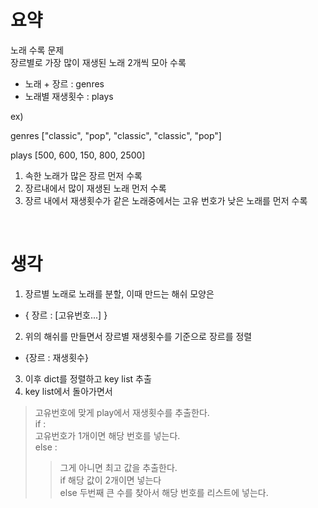 # 요약
노래 수록 문제
<br>
장르별로 가장 많이 재생된 노래 2개씩 모아 수록
- 노래 + 장르 : genres
- 노래별 재생횟수 : plays

ex)

genres
["classic", "pop", "classic", "classic", "pop"]	

plays
[500, 600, 150, 800, 2500]

1. 속한 노래가 많은 장르 먼저 수록
2. 장르내에서 많이 재생된 노래 먼저 수록
3. 장르 내에서 재생횟수가 같은 노래중에서는 고유 번호가 낮은 노래를 먼저 수록

<br>

# 생각

1. 장르별 노래로 노래를 분할, 이때 만드는 해쉬 모양은
- { 장르 : [고유번호...] }
2. 위의 해쉬를 만들면서 장르별 재생횟수를 기준으로 장르를 정렬
-  {장르 : 재생횟수}
3. 이후 dict를 정렬하고 key list 추출
4. key list에서 돌아가면서 
> 고유번호에 맞게 play에서 재생횟수를 추출한다.<br>
> if : <br>
고유번호가 1개이면 해당 번호를 넣는다.<br>
> else :
>> 그게 아니면 최고 값을 추출한다.<br>
>> if 해당 값이 2개이면 넣는다<br>
>> else 두번째 큰 수를 찾아서 해당 번호를 리스트에 넣는다.